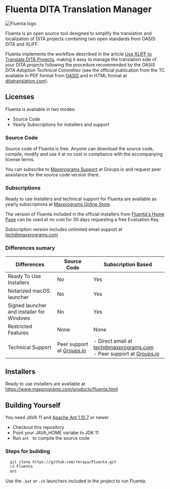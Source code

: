 # Fluenta DITA Translation Manager

![Fluenta logo](https://www.maxprograms.com/images/fluenta_128.png)

Fluenta is an open source tool designed to simplify the translation and localization of DITA projects combining two open standards from OASIS: *DITA* and *XLIFF*.

Fluenta implements the workflow described in the article [Use XLIFF to Translate DITA Projects](https://www.maxprograms.com/articles/ditaxliff.html), making it easy to manage the translation side of your DITA projects following the procedure recommended by the *OASIS DITA Adoption Technical Committee* (see the official publication from the TC available in PDF format from [OASIS](https://www.oasis-open.org/committees/download.php/48340/DITA12XLIFFArticle.pdf) and in HTML format at [ditatranslation.com](https://www.ditatranslation.com/articles/ditaxliff.html)).

## Licenses

Fluenta is available in two modes:

- Source Code
- Yearly Subscriptions for installers and support

### Source Code

Source code of Fluenta is free. Anyone can download the source code, compile, modify and use it at no cost in compliance with the accompanying license terms.

You can subscribe to [Maxprograms Support](https://groups.io/g/maxprograms/) at Groups.io and request peer assistance for the source code version there.

### Subscriptions

Ready to use installers and technical support for Fluenta are available as yearly subscriptions at [Maxprograms Online Store](https://www.maxprograms.com/store/buy.html).

The version of Fluenta included in the official installers from [Fluenta's Home Page](https://www.maxprograms.com/products/fluenta.html) can be used at no cost for 30 days requesting a free Evaluation Key.

Subscription version includes unlimited email support at tech@maxprograms.com

### Differences sumary
Differences | Source Code | Subscription Based
-|----------- | -------------
Ready To Use Installers| No | Yes
Notarized macOS launcher| No | Yes
Signed launcher and installer for Windows | No | Yes
Restricted Features | None | None
Technical Support |  Peer support at  [Groups.io](https://groups.io/g/maxprograms/)| - Direct email at tech@maxprograms.com  <br> - Peer support at [Groups.io](https://groups.io/g/maxprograms/)


## Installers
Ready to use installers are available at https://www.maxprograms.com/products/fluenta.html

## Building Yourself
You need JAVA 11 and [Apache Ant 1.10.7](https://ant.apache.org) or newer

 - Checkout this repository
 - Point your JAVA_HOME variabe to JDK 11
 - Run `ant ` to compile the source code

### Steps for building

``` bash
  git clone https://github.com/rmraya/Fluenta.git
  cd Fluenta
  ant 
```

Use the `.bat` or `.sh` launchers included in the project to run Fluenta.

